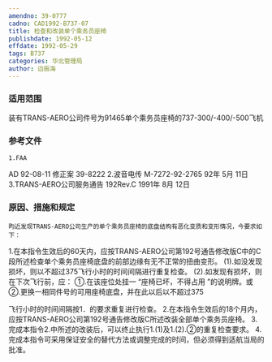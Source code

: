 ```yaml
---
amendno: 39-0777
cadno: CAD1992-B737-07
title: 检查和改装单个乘务员座椅
publishdate: 1992-05-12
effdate: 1992-05-29
tags: B737
categories: 华北管理局
author: 边振海
---
```


### 适用范围 
装有TRANS-AERO公司件号为91465单个乘务员座椅的737-300/-400/-500飞机

### 参考文件
    1.FAA 
AD 92-08-11 修正案 39-8222
    2.波音电传 M-7272-92-2765 92年 5月 11日
    3.TRANS-AERO公司服务通告 192Rev.C  1991年 8月 12日


### 原因、措施和规定 
    昀近发现TRANS-AERO公司生产的单个乘务员座椅的底盘结构有恶化变质和变形情况，今要求如下： 
1.在本指令生效后的60天内，应按TRANS-AERO公司第192号通告修改版C中的C段所述检查单个乘务员座椅底盘的前部边缘有无不正常的扭曲变形。 
     (1).如没发现损坏，则以不超过375飞行小时的时间间隔进行重复检查。 
     (2).如发现有损坏，则在下次飞行前，应：       ①.在该座位处挂一 “座椅已坏，不得占用 ”的说明牌。或       ②.更换一相同件号的可用座椅底盘，并在此以后以不超过375
  
飞行小时的时间间隔按1．的要求重复进行检查。 
    2.在本指令生效后的18个月内，应按TRANS-AERO公司第192号通告修改版C所述改装全部单个乘务员座椅。
    3.完成本指令2.中所述的改装后，可以终止执行1.(1)及1.(2).②的重复检查要求。 
    4.完成本指令可采用保证安全的替代方法或调整完成的时间，但必须得到适航当局的批准。

